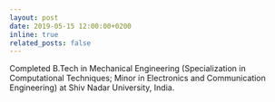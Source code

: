```yaml
---
layout: post
date: 2019-05-15 12:00:00+0200
inline: true
related_posts: false
---
```


Completed B.Tech in Mechanical Engineering (Specialization in Computational Techniques; Minor in Electronics and Communication Engineering) at Shiv Nadar University, India.  
